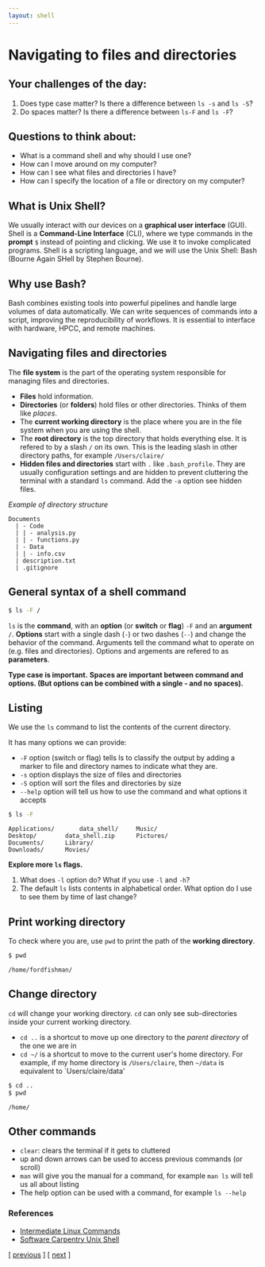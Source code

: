```yaml
---
layout: shell
---
```


# Navigating to files and directories

## Your challenges of the day:
1. Does type case matter?  Is there a difference between `ls -s` and `ls -S`?
1. Do spaces matter?  Is there a difference between `ls-F` and `ls -F`?

## Questions to think about:
- What is a command shell and why should I use one?
- How can I move around on my computer?
- How can I see what files and directories I have?
- How can I specify the location of a file or directory on my computer?

## What is Unix Shell?
We usually interact with our devices on a **graphical user interface** (GUI). 
Shell is a **Command-Line Interface** (CLI), where we type commands in the **prompt** `$` 
instead of pointing and clicking. We use it to invoke complicated programs. Shell is a scripting language, 
and we will use the Unix Shell: Bash (Bourne Again SHell by Stephen Bourne).

## Why use Bash?
Bash combines existing tools into powerful pipelines and handle large volumes of data automatically. We can write sequences of commands into a script, improving the reproducibility of workflows. It is essential to interface with hardware, HPCC, and remote machines.

## Navigating files and directories
The **file system** is the part of the operating system responsible for managing files and directories.
  - **Files** hold information.
  - **Directories** (or **folders**) hold files or other directories.  Thinks of them like _places_.
  - The **current working directory** is the place where you are in the file system when you are using the shell.
  - The **root directory** is the top directory that holds everything else.  It is refered to by a slash `/` on its own.  This is the leading slash in other directory paths, for example `/Users/claire/`
  - **Hidden files and directories** start with `.` like `.bash_profile`.  They are usually configuration settings and are hidden to prevent cluttering the terminal with a standard `ls` command.  Add the `-a` option see hidden files. 

*Example of directory structure*

```other
Documents
  | - Code
  | | - analysis.py
  | | - functions.py
  | - Data
  | | - info.csv
  | description.txt
  | .gitignore
```


## General syntax of a shell command
```bash
$ ls -F /
```
`ls` is the **command**, with an **option** (or **switch** or **flag**) `-F` and an **argument** `/`.
**Options** start with a single dash (`-`) or two dashes (`--`) and change the behavior of the command.
Arguments tell the command what to operate on (e.g. files and directories).
Options and argements are refered to as **parameters**.

**Type case is important.**
**Spaces are important between command and options. (But options can be combined with a single - and no spaces).**

## Listing

We use the `ls` command to list the contents of the current directory.

It has many options we can provide:
  - `-F` option (switch or flag) tells ls to classify the output by adding a marker to file and directory names to indicate what they are.
  - `-s` option displays the size of files and directories
  - `-S` option will sort the files and directories by size
  - `--help` option will tell us how to use the command and what options it accepts


```bash
$ ls -F
```

```
Applications/		data_shell/		Music/
Desktop/		data_shell.zip 		Pictures/
Documents/		Library/
Downloads/		Movies/
```

**Explore more `ls` flags.**  
1. What does `-l` option do? What if you use `-l` and `-h`?
1. The default `ls` lists contents in alphabetical order.  What option do I use to see them by time of last change?

## Print working directory

To check where you are, use `pwd` to print the path of the **working directory**. 

```bash
$ pwd
```

```
/home/fordfishman/
```

## Change directory

`cd` will change your working directory. `cd` can only see sub-directories inside your current working directory.
- `cd ..` is a shortcut to move up one directory to the _parent directory_ of the one we are in
- `cd ~/` is a shortcut to move to the current user's home directory.  For example, if my home directory is `/Users/claire`, then `~/data` is equivalent to `Users/claire/data'

```bash
$ cd ..
$ pwd
```

```
/home/
```

## Other commands

- `clear`:  clears the terminal if it gets to cluttered
- up and down arrows can be used to access previous commands (or scroll)
- `man` will give you the manual for a command, for example `man ls` will tell us all about listing
- The help option can be used with a command, for example `ls --help`


### References
- [Intermediate Linux Commands](https://docs.google.com/document/d/1xY7fSNBzChx5PMPF_tGoBWOwXef5wVsH1Mf7vLdgJz0/edit?usp=sharing)
- [Software Carpentry Unix Shell](http://swcarpentry.github.io/shell-novice/)

<span class="lesson">
    [&nbsp;<a href="/shell/setup/">previous</a>&nbsp;]
    [&nbsp;<a href="/shell/alter-dir">next</a>&nbsp;]
</span>
